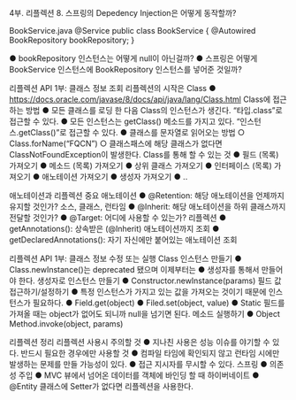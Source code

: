 4부. 리플렉션
8. 스프링의 Depedency Injection은 어떻게 동작할까?

BookService.java
@Service
public class BookService {
@Autowired
BookRepository bookRepository;
}

● bookRepository 인스턴스는 어떻게 null이 아닌걸까?
● 스프링은 어떻게 BookService 인스턴스에 BookRepository 인스턴스를 넣어준 것일까?


리플렉션 API 1부: 클래스 정보 조회
리플렉션의 시작은 Class<T>
● https://docs.oracle.com/javase/8/docs/api/java/lang/Class.html
Class<T>에 접근하는 방법
● 모든 클래스를 로딩 한 다음 Class<T>의 인스턴스가 생긴다. “타입.class”로 접근할 수
있다.
● 모든 인스턴스는 getClass() 메소드를 가지고 있다. “인스턴스.getClass()”로 접근할 수
있다.
● 클래스를 문자열로 읽어오는 방법
○ Class.forName(“FQCN”)
○ 클래스패스에 해당 클래스가 없다면 ClassNotFoundException이 발생한다.
Class<T>를 통해 할 수 있는 것
● 필드 (목록) 가져오기
● 메소드 (목록) 가져오기
● 상위 클래스 가져오기
● 인터페이스 (목록) 가져오기
● 애노테이션 가져오기
● 생성자 가져오기
● ..
  
  
  애노테이션과 리플렉션
중요 애노테이션
● @Retention: 해당 애노테이션을 언제까지 유지할 것인가? 소스, 클래스, 런타임
● @Inherit: 해당 애노테이션을 하위 클래스까지 전달할 것인가?
● @Target: 어디에 사용할 수 있는가?
리플렉션
● getAnnotations(): 상속받은 (@Inherit) 애노테이션까지 조회
● getDeclaredAnnotations(): 자기 자신에만 붙어있는 애노테이션 조회

  
  리플렉션 API 1부: 클래스 정보 수정 또는 실행
Class 인스턴스 만들기
● Class.newInstance()는 deprecated 됐으며 이제부터는
● 생성자를 통해서 만들어야 한다.
생성자로 인스턴스 만들기
● Constructor.newInstance(params)
필드 값 접근하기/설정하기
● 특정 인스턴스가 가지고 있는 값을 가져오는 것이기 때문에 인스턴스가 필요하다.
● Field.get(object)
● Filed.set(object, value)
● Static 필드를 가져올 때는 object가 없어도 되니까 null을 넘기면 된다.
메소드 실행하기
● Object Method.invoke(object, params)

  
  리플렉션 정리
리플렉션 사용시 주의할 것
● 지나친 사용은 성능 이슈를 야기할 수 있다. 반드시 필요한 경우에만 사용할 것
● 컴파일 타임에 확인되지 않고 런타임 시에만 발생하는 문제를 만들 가능성이 있다.
● 접근 지시자를 무시할 수 있다.
스프링
● 의존성 주입
● MVC 뷰에서 넘어온 데이터를 객체에 바인딩 할 때
하이버네이트
● @Entity 클래스에 Setter가 없다면 리플렉션을 사용한다.

